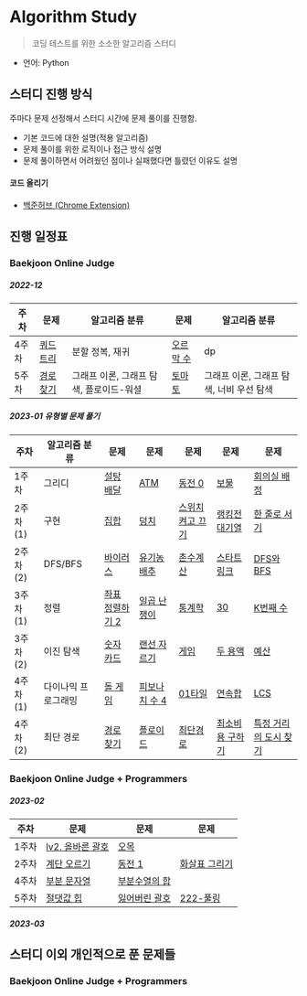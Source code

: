 # Algorithm Study

> 코딩 테스트를 위한 소소한 알고리즘 스터디
- 언어: Python

## 스터디 진행 방식

주마다 문제 선정해서 스터디 시간에 문제 풀이를 진행함.

- 기본 코드에 대한 설명(적용 알고리즘)
- 문제 풀이를 위한 로직이나 접근 방식 설명
- 문제 풀이하면서 어려웠던 점이나 실패했다면 틀렸던 이유도 설명

#### 코드 올리기
- [백준허브 (Chrome Extension)](https://velog.io/@flaxinger/%EB%B0%B1%EC%A4%80%ED%97%88%EB%B8%8C-%EC%82%AC%EC%9A%A9-%EB%B0%A9%EB%B2%95)

## 진행 일정표

### Baekjoon Online Judge

##### 2022-12

| **주차** |  **문제** |  **알고리즘 분류** |  **문제** |  **알고리즘 분류** |
| -------- | --------- | ------------------- | --------- | ------------------ | 
| 4주차    | [쿼드트리](https://github.com/g16rim/algorithm_study/tree/master/%EB%B0%B1%EC%A4%80/Silver/1992.%E2%80%85%EC%BF%BC%EB%93%9C%ED%8A%B8%EB%A6%AC) | 분할 정복, 재귀 | [오르막 수](https://github.com/g16rim/algorithm_study/tree/master/%EB%B0%B1%EC%A4%80/Silver/11057.%E2%80%85%EC%98%A4%EB%A5%B4%EB%A7%89%E2%80%85%EC%88%98) |dp|
|5주차|[경로 찾기](https://github.com/g16rim/algorithm_study/tree/master/%EB%B0%B1%EC%A4%80/Silver/11403.%E2%80%85%EA%B2%BD%EB%A1%9C%E2%80%85%EC%B0%BE%EA%B8%B0)|그래프 이론, 그래프 탐색, 플로이드-워셜|[토마토](https://github.com/g16rim/algorithm_study/tree/master/%EB%B0%B1%EC%A4%80/Gold/7576.%E2%80%85%ED%86%A0%EB%A7%88%ED%86%A0)|그래프 이론, 그래프 탐색, 너비 우선 탐색|

##### 2023-01 유형별 문제 풀기

| **주차** |  **알고리즘 분류** | **문제** | **문제** | **문제** | **문제** | **문제** |
| -------- | ------------------ | -------- | -------- | -------- | -------- | -------- |
| 1주차 | 그리디 |[설탕 배달](https://github.com/g16rim/algorithm_study/tree/master/%EB%B0%B1%EC%A4%80/Silver/2839.%E2%80%85%EC%84%A4%ED%83%95%E2%80%85%EB%B0%B0%EB%8B%AC)|[ATM](https://github.com/g16rim/algorithm_study/tree/master/%EB%B0%B1%EC%A4%80/Silver/11399.%E2%80%85ATM)|[동전 0](https://github.com/g16rim/algorithm_study/tree/master/%EB%B0%B1%EC%A4%80/Silver/11047.%E2%80%85%EB%8F%99%EC%A0%84%E2%80%850)|[보물](https://github.com/g16rim/algorithm_study/tree/master/%EB%B0%B1%EC%A4%80/Silver/1026.%E2%80%85%EB%B3%B4%EB%AC%BC)|[회의실 배정](https://github.com/g16rim/algorithm_study/tree/master/%EB%B0%B1%EC%A4%80/Silver/1931.%E2%80%85%ED%9A%8C%EC%9D%98%EC%8B%A4%E2%80%85%EB%B0%B0%EC%A0%95)|
|2주차(1)|구현|[집합](https://github.com/g16rim/algorithm_study/tree/master/%EB%B0%B1%EC%A4%80/Silver/11723.%E2%80%85%EC%A7%91%ED%95%A9)|[덩치](https://github.com/g16rim/algorithm_study/tree/master/%EB%B0%B1%EC%A4%80/Silver/7568.%E2%80%85%EB%8D%A9%EC%B9%98)|[스위치 켜고 끄기](https://github.com/g16rim/algorithm_study/tree/master/%EB%B0%B1%EC%A4%80/Silver/1244.%E2%80%85%EC%8A%A4%EC%9C%84%EC%B9%98%E2%80%85%EC%BC%9C%EA%B3%A0%E2%80%85%EB%81%84%EA%B8%B0)|[랭킹전 대기열](https://github.com/g16rim/algorithm_study/tree/master/%EB%B0%B1%EC%A4%80/Silver/20006.%E2%80%85%EB%9E%AD%ED%82%B9%EC%A0%84%E2%80%85%EB%8C%80%EA%B8%B0%EC%97%B4)|[한 줄로 서기](https://github.com/g16rim/algorithm_study/tree/master/%EB%B0%B1%EC%A4%80/Silver/1138.%E2%80%85%ED%95%9C%E2%80%85%EC%A4%84%EB%A1%9C%E2%80%85%EC%84%9C%EA%B8%B0)|
|2주차(2)|DFS/BFS|[바이러스](https://github.com/g16rim/algorithm_study/tree/master/%EB%B0%B1%EC%A4%80/Silver/2606.%E2%80%85%EB%B0%94%EC%9D%B4%EB%9F%AC%EC%8A%A4)|[유기농 배추](https://github.com/g16rim/algorithm_study/tree/master/%EB%B0%B1%EC%A4%80/Silver/1012.%E2%80%85%EC%9C%A0%EA%B8%B0%EB%86%8D%E2%80%85%EB%B0%B0%EC%B6%94)|[촌수계산](https://github.com/g16rim/algorithm_study/tree/master/%EB%B0%B1%EC%A4%80/Silver/2644.%E2%80%85%EC%B4%8C%EC%88%98%EA%B3%84%EC%82%B0)|[스타트링크](https://github.com/g16rim/algorithm_study/tree/master/%EB%B0%B1%EC%A4%80/Silver/5014.%E2%80%85%EC%8A%A4%ED%83%80%ED%8A%B8%EB%A7%81%ED%81%AC)|[DFS와 BFS](https://github.com/g16rim/algorithm_study/tree/master/%EB%B0%B1%EC%A4%80/Silver/1260.%E2%80%85DFS%EC%99%80%E2%80%85BFS)|
|3주차(1)|정렬|[좌표 정렬하기 2](https://github.com/g16rim/algorithm_study/tree/master/%EB%B0%B1%EC%A4%80/Silver/11651.%E2%80%85%EC%A2%8C%ED%91%9C%E2%80%85%EC%A0%95%EB%A0%AC%ED%95%98%EA%B8%B0%E2%80%852)|[일곱 난쟁이](https://github.com/g16rim/algorithm_study/tree/master/%EB%B0%B1%EC%A4%80/Bronze/2309.%E2%80%85%EC%9D%BC%EA%B3%B1%E2%80%85%EB%82%9C%EC%9F%81%EC%9D%B4)|[통계학](https://github.com/g16rim/algorithm_study/tree/master/%EB%B0%B1%EC%A4%80/Silver/2108.%E2%80%85%ED%86%B5%EA%B3%84%ED%95%99)|[30](https://github.com/g16rim/algorithm_study/tree/master/%EB%B0%B1%EC%A4%80/Silver/10610.%E2%80%8530)|[K번째 수](https://github.com/g16rim/algorithm_study/tree/master/%EB%B0%B1%EC%A4%80/Silver/11004.%E2%80%85K%EB%B2%88%EC%A7%B8%E2%80%85%EC%88%98)|
|3주차(2)|이진 탐색|[숫자 카드](https://github.com/g16rim/algorithm_study/tree/master/%EB%B0%B1%EC%A4%80/Silver/10815.%E2%80%85%EC%88%AB%EC%9E%90%E2%80%85%EC%B9%B4%EB%93%9C)|[랜선 자르기](https://github.com/g16rim/algorithm_study/tree/master/%EB%B0%B1%EC%A4%80/Silver/1654.%E2%80%85%EB%9E%9C%EC%84%A0%E2%80%85%EC%9E%90%EB%A5%B4%EA%B8%B0)|[게임](https://github.com/g16rim/algorithm_study/tree/master/%EB%B0%B1%EC%A4%80/Silver/1072.%E2%80%85%EA%B2%8C%EC%9E%84)|[두 용액](https://github.com/g16rim/algorithm_study/tree/master/%EB%B0%B1%EC%A4%80/Gold/2470.%E2%80%85%EB%91%90%E2%80%85%EC%9A%A9%EC%95%A1)|[예산](https://github.com/g16rim/algorithm_study/tree/master/%EB%B0%B1%EC%A4%80/Silver/2512.%E2%80%85%EC%98%88%EC%82%B0)|
|4주차(1)|다이나믹 프로그래밍|[돌 게임](https://github.com/g16rim/algorithm_study/tree/master/%EB%B0%B1%EC%A4%80/Silver/9655.%E2%80%85%EB%8F%8C%E2%80%85%EA%B2%8C%EC%9E%84)|[피보나치 수 4](https://github.com/g16rim/algorithm_study/tree/master/%EB%B0%B1%EC%A4%80/Silver/10826.%E2%80%85%ED%94%BC%EB%B3%B4%EB%82%98%EC%B9%98%E2%80%85%EC%88%98%E2%80%854)|[01타일](https://github.com/g16rim/algorithm_study/tree/master/%EB%B0%B1%EC%A4%80/Silver/1904.%E2%80%8501%ED%83%80%EC%9D%BC)|[연속합](https://github.com/g16rim/algorithm_study/tree/master/%EB%B0%B1%EC%A4%80/Silver/1912.%E2%80%85%EC%97%B0%EC%86%8D%ED%95%A9)|[LCS](https://github.com/g16rim/algorithm_study/tree/master/%EB%B0%B1%EC%A4%80/Gold/9251.%E2%80%85LCS)|
|4주차(2)|최단 경로|[경로 찾기](https://github.com/g16rim/algorithm_study/tree/master/%EB%B0%B1%EC%A4%80/Silver/11403.%E2%80%85%EA%B2%BD%EB%A1%9C%E2%80%85%EC%B0%BE%EA%B8%B0)|[플로이드](https://github.com/g16rim/algorithm_study/tree/master/%EB%B0%B1%EC%A4%80/Gold/11404.%E2%80%85%ED%94%8C%EB%A1%9C%EC%9D%B4%EB%93%9C)|[최단경로](https://github.com/g16rim/algorithm_study/tree/master/%EB%B0%B1%EC%A4%80/Gold/1753.%E2%80%85%EC%B5%9C%EB%8B%A8%EA%B2%BD%EB%A1%9C)|[최소비용 구하기](https://github.com/g16rim/algorithm_study/tree/master/%EB%B0%B1%EC%A4%80/Gold/1916.%E2%80%85%EC%B5%9C%EC%86%8C%EB%B9%84%EC%9A%A9%E2%80%85%EA%B5%AC%ED%95%98%EA%B8%B0)|[특정 거리의 도시 찾기](https://github.com/g16rim/algorithm_study/tree/master/%EB%B0%B1%EC%A4%80/Silver/18352.%E2%80%85%ED%8A%B9%EC%A0%95%E2%80%85%EA%B1%B0%EB%A6%AC%EC%9D%98%E2%80%85%EB%8F%84%EC%8B%9C%E2%80%85%EC%B0%BE%EA%B8%B0)|

### Baekjoon Online Judge + Programmers

##### 2023-02

| **주차** | **문제** | **문제** | **문제** |
| -------- | -------- | -------- | -------- |
| 1주차    | [lv2. 올바른 괄호](https://github.com/g16rim/algorithm_study/tree/master/%ED%94%84%EB%A1%9C%EA%B7%B8%EB%9E%98%EB%A8%B8%EC%8A%A4/lv2/12909.%E2%80%85%EC%98%AC%EB%B0%94%EB%A5%B8%E2%80%85%EA%B4%84%ED%98%B8) | [오목](https://github.com/g16rim/algorithm_study/tree/master/%EB%B0%B1%EC%A4%80/Silver/2615.%E2%80%85%EC%98%A4%EB%AA%A9)| |
|2주차|[계단 오르기](https://github.com/g16rim/algorithm_study/tree/master/%EB%B0%B1%EC%A4%80/Silver/2579.%E2%80%85%EA%B3%84%EB%8B%A8%E2%80%85%EC%98%A4%EB%A5%B4%EA%B8%B0)|[동전 1](https://github.com/g16rim/algorithm_study/tree/master/%EB%B0%B1%EC%A4%80/Gold/2293.%E2%80%85%EB%8F%99%EC%A0%84%E2%80%851)|[화살표 그리기](https://github.com/g16rim/algorithm_study/tree/master/%EB%B0%B1%EC%A4%80/Silver/15970.%E2%80%85%ED%99%94%EC%82%B4%ED%91%9C%E2%80%85%EA%B7%B8%EB%A6%AC%EA%B8%B0)|
| 4주차 |[부분 문자열](https://github.com/g16rim/algorithm_study/tree/master/%EB%B0%B1%EC%A4%80/Bronze/16916.%E2%80%85%EB%B6%80%EB%B6%84%E2%80%85%EB%AC%B8%EC%9E%90%EC%97%B4)|[부분수열의 합](https://github.com/g16rim/algorithm_study/tree/master/%EB%B0%B1%EC%A4%80/Silver/1182.%E2%80%85%EB%B6%80%EB%B6%84%EC%88%98%EC%97%B4%EC%9D%98%E2%80%85%ED%95%A9)| |
|5주차|[절댓값 힙](https://github.com/g16rim/algorithm_study/tree/master/%EB%B0%B1%EC%A4%80/Silver/11286.%E2%80%85%EC%A0%88%EB%8C%93%EA%B0%92%E2%80%85%ED%9E%99)|[잃어버린 괄호](https://github.com/g16rim/algorithm_study/tree/master/%EB%B0%B1%EC%A4%80/Silver/1541.%E2%80%85%EC%9E%83%EC%96%B4%EB%B2%84%EB%A6%B0%E2%80%85%EA%B4%84%ED%98%B8)|[222-풀링](https://github.com/g16rim/algorithm_study/tree/master/%EB%B0%B1%EC%A4%80/Silver/17829.%E2%80%85222%EF%BC%8D%ED%92%80%EB%A7%81)|

##### 2023-03

## 스터디 이외 개인적으로 푼 문제들

### Baekjoon Online Judge + Programmers
